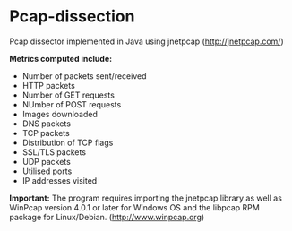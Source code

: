 # Pcap-dissection

Pcap dissector implemented in Java using jnetpcap (http://jnetpcap.com/)

**Metrics computed include:**
* Number of packets sent/received
* HTTP packets
* Number of GET requests
* NUmber of POST requests
* Images downloaded
* DNS packets
* TCP packets
* Distribution of TCP flags
* SSL/TLS packets
* UDP packets
* Utilised ports
* IP addresses visited

**Important:** The program requires importing the jnetpcap library as well as WinPcap version 4.0.1 or later for Windows OS and the libpcap RPM package for Linux/Debian.
(http://www.winpcap.org)
